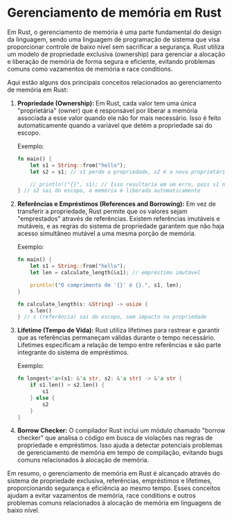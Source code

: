 # Gerenciamento de memória em Rust

Em Rust, o gerenciamento de memória é uma parte fundamental do design da linguagem, sendo uma linguagem de programação de sistema que visa proporcionar controle de baixo nível sem sacrificar a segurança. Rust utiliza um modelo de propriedade exclusiva (ownership) para gerenciar a alocação e liberação de memória de forma segura e eficiente, evitando problemas comuns como vazamentos de memória e race conditions.

Aqui estão alguns dos principais conceitos relacionados ao gerenciamento de memória em Rust:

1. **Propriedade (Ownership):** Em Rust, cada valor tem uma única "proprietária" (owner) que é responsável por liberar a memória associada a esse valor quando ele não for mais necessário. Isso é feito automaticamente quando a variável que detém a propriedade sai do escopo.

   Exemplo:
   ```rust
   fn main() {
       let s1 = String::from("hello");
       let s2 = s1; // s1 perde a propriedade, s2 é a nova proprietária

       // println!("{}", s1); // Isso resultaria em um erro, pois s1 não é mais proprietária
   } // s2 sai do escopo, a memória é liberada automaticamente
   ```

2. **Referências e Empréstimos (References and Borrowing):** Em vez de transferir a propriedade, Rust permite que os valores sejam "emprestados" através de referências. Existem referências imutáveis e mutáveis, e as regras do sistema de propriedade garantem que não haja acesso simultâneo mutável a uma mesma porção de memória.

   Exemplo:
   ```rust
   fn main() {
       let s1 = String::from("hello");
       let len = calculate_length(&s1); // empréstimo imutável

       println!("O comprimento de '{}' é {}.", s1, len);
   }

   fn calculate_length(s: &String) -> usize {
       s.len()
   } // s (referência) sai do escopo, sem impacto na propriedade
   ```

3. **Lifetime (Tempo de Vida):** Rust utiliza lifetimes para rastrear e garantir que as referências permaneçam válidas durante o tempo necessário. Lifetimes especificam a relação de tempo entre referências e são parte integrante do sistema de empréstimos.

   Exemplo:
   ```rust
   fn longest<'a>(s1: &'a str, s2: &'a str) -> &'a str {
       if s1.len() > s2.len() {
           s1
       } else {
           s2
       }
   }
   ```

4. **Borrow Checker:** O compilador Rust inclui um módulo chamado "borrow checker" que analisa o código em busca de violações nas regras de propriedade e empréstimos. Isso ajuda a detectar potenciais problemas de gerenciamento de memória em tempo de compilação, evitando bugs comuns relacionados à alocação de memória.

Em resumo, o gerenciamento de memória em Rust é alcançado através do sistema de propriedade exclusiva, referências, empréstimos e lifetimes, proporcionando segurança e eficiência ao mesmo tempo. Esses conceitos ajudam a evitar vazamentos de memória, race conditions e outros problemas comuns relacionados à alocação de memória em linguagens de baixo nível.
